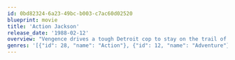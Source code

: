 ```yaml
---
id: 0bd82324-6a23-49bc-b003-c7ac60d02520
blueprint: movie
title: 'Action Jackson'
release_date: '1988-02-12'
overview: "Vengence drives a tough Detroit cop to stay on the trail of a power hungry auto magnate who's systematically eliminating his competition."
genres: '[{"id": 28, "name": "Action"}, {"id": 12, "name": "Adventure"}, {"id": 35, "name": "Comedy"}, {"id": 80, "name": "Crime"}, {"id": 18, "name": "Drama"}]'
---
```


